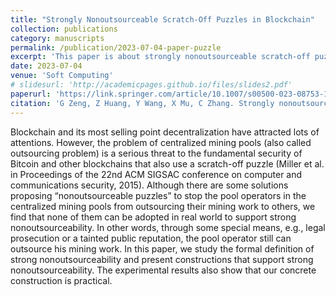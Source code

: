 ```yaml
---
title: "Strongly Nonoutsourceable Scratch-Off Puzzles in Blockchain"
collection: publications
category: manuscripts
permalink: /publication/2023-07-04-paper-puzzle
excerpt: 'This paper is about strongly nonoutsourceable scratch-off puzzles in blockchain.'
date: 2023-07-04
venue: 'Soft Computing'
# slidesurl: 'http://academicpages.github.io/files/slides2.pdf'
paperurl: 'https://link.springer.com/article/10.1007/s00500-023-08753-1'
citation: 'G Zeng, Z Huang, Y Wang, X Mu, C Zhang. Strongly nonoutsourceable scratch-off puzzles in blockchain. Soft Computing 27 (17), 11941-11960 (2023).'
---
```


Blockchain and its most selling point decentralization have attracted lots of attentions. However, the problem of centralized mining pools (also called outsourcing problem) is a serious threat to the fundamental security of Bitcoin and other blockchains that also use a scratch-off puzzle (Miller et al. in Proceedings of the 22nd ACM SIGSAC conference on computer and communications security, 2015). Although there are some solutions proposing “nonoutsourceable puzzles” to stop the pool operators in the centralized mining pools from outsourcing their mining work to others, we find that none of them can be adopted in real world to support strong nonoutsourceability. In other words, through some special means, e.g., legal prosecution or a tainted public reputation, the pool operator still can outsource his mining work. In this paper, we study the formal definition of strong nonoutsourceability and present constructions that support strong nonoutsourceability. The experimental results also show that our concrete construction is practical.